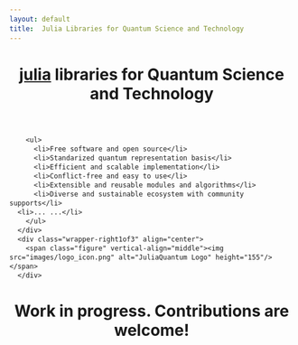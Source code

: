 ```yaml
---
layout: default
title:  Julia Libraries for Quantum Science and Technology
---
```


<header>
<h1 align="center">
  <a href="http://julialang.org" target="_blank">julia</a> libraries for Quantum Science and Technology
</h1>
</header>

<div class="wrapper">
      <div class="wrapper-left2of3" vertical-align="middle">

        <ul>
          <li>Free software and open source</li>
          <li>Standarized quantum representation basis</li>
          <li>Efficient and scalable implementation</li>
          <li>Conflict-free and easy to use</li>
          <li>Extensible and reusable modules and algorithms</li>
          <li>Diverse and sustainable ecosystem with community supports</li>
	  <li>... ...</li>
        </ul>
      </div>
      <div class="wrapper-right1of3" align="center">
        <span class="figure" vertical-align="middle"><img src="images/logo_icon.png" alt="JuliaQuantum Logo" height="155"/></span>
      </div>
</div>

<div>
  <h1 align="center">Work in progress. Contributions are welcome!</h1>
</div>
